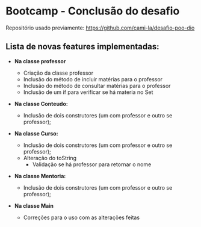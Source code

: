 <h1>Bootcamp - Conclusão do desafio</h1>

<p>Repositório usado previamente:  <a href="https://github.com/cami-la/desafio-poo-dio">https://github.com/cami-la/desafio-poo-dio</a>

<h2>Lista de novas features implementadas:</h2>

- **Na classe professor**
  * Criação da classe professor
  * Inclusão do método de incluir matérias para o professor
  * Inclusão do método de consultar matérias para o professor
  * Inclusão de um if para verificar se há materia no Set


- **Na classe Conteudo:**
  * Inclusão de dois construtores (um com professor e outro se professor);


- **Na classe Curso:**
  * Inclusão de dois construtores (um com professor e outro se professor);
  * Alteração do toString
    * Validação se há professor para retornar o nome


- **Na classe Mentoria:**
    * Inclusão de dois construtores (um com professor e outro se professor);


- **Na classe Main**
  * Correções para o uso com as alterações feitas